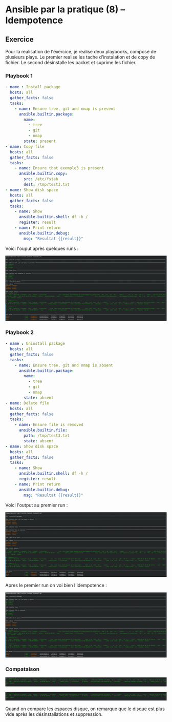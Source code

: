 # Ansible par la pratique (8) – Idempotence

## Exercice

Pour la realisation de l'exercice, je realise deux playbooks, composé de plusieurs plays. Le premier realise les tache d'instalation et de copy de fichier. Le second désinstalle les packet et suprime les fichier.

### Playbook 1

```yaml
- name : Install package
  hosts: all
  gather_facts: false
  tasks:
    - name: Ensure tree, git and nmap is present
      ansible.builtin.package:
        name:
          - tree
          - git
          - nmap
        state: present
- name: Copy file
  hosts: all
  gather_facts: false
  tasks:
    - name: Ensure that exemple3 is present
      ansible.builtin.copy:
        src: /etc/fstab
        dest: /tmp/test3.txt
- name: Show disk space
  hosts: all
  gather_facts: false
  tasks:
    - name: Show 
      ansible.builtin.shell: df -h /
      register: result
    - name: Print return
      ansible.builtin.debug:
        msg: "Resultat {{result}}"
```

Voici l'ouput après quelques runs :

![img](./img/Screenshot_20250325_093041.png)

### Playbook 2

```yaml
- name : Uninstall package
  hosts: all
  gather_facts: false
  tasks:
    - name: Ensure tree, git and nmap is absent
      ansible.builtin.package:
        name:
          - tree
          - git
          - nmap
        state: absent
- name: Delete file
  hosts: all
  gather_facts: false
  tasks:
    - name: Ensure file is removed
      ansible.builtin.file:
        path: /tmp/test3.txt
        state: absent
- name: Show disk space
  hosts: all
  gather_facts: false
  tasks:
    - name: Show 
      ansible.builtin.shell: df -h /
      register: result
    - name: Print return
      ansible.builtin.debug:
        msg: "Resultat {{result}}"
```

Voici l'output au premier run :

![img](./img/Screenshot_20250325_093224.png)

Apres le premier run on voi bien l'idempotence :

![img](./img/Screenshot_20250325_093318.png)

### Compataison

![img](./img/Screenshot_20250325_093605.png)

![img](./img/Screenshot_20250325_093616.png)

Quand on compare les espaces disque, on remarque que le disque est plus vide après les désinstallations et suppression.